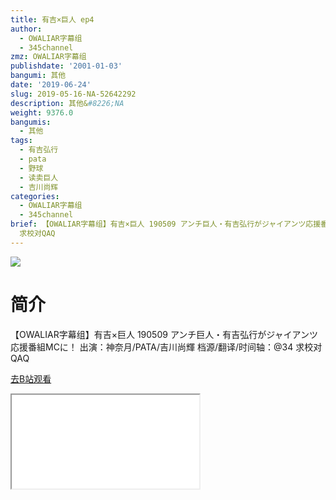 ```yaml
---
title: 有吉×巨人 ep4
author:
  - OWALIAR字幕组
  - 345channel
zmz: OWALIAR字幕组
publishdate: '2001-01-03'
bangumi: 其他
date: '2019-06-24'
slug: 2019-05-16-NA-52642292
description: 其他&#8226;NA
weight: 9376.0
bangumis:
  - 其他
tags:
  - 有吉弘行
  - pata
  - 野球
  - 读卖巨人
  - 吉川尚辉
categories:
  - OWALIAR字幕组
  - 345channel
brief: 【OWALIAR字幕组】有吉×巨人 190509 アンチ巨人・有吉弘行がジャイアンツ応援番組MCに！ 出演：神奈月/PATA/吉川尚輝 档源/翻译/时间轴：@34
  求校对QAQ
---
```

![](https://raw.githubusercontent.com/tcgriffith/owaraisite/master/static/tmpimg/6621429ecd2e9fd6ae48d3329505afd3076b8d2e.jpg.480.jpg)
# 简介  
【OWALIAR字幕组】有吉×巨人 190509
アンチ巨人・有吉弘行がジャイアンツ応援番組MCに！ 
出演：神奈月/PATA/吉川尚輝
档源/翻译/时间轴：@34
求校对QAQ  

[去B站观看](https://www.bilibili.com/video/av52642292/)
<div class ="resp-container"><iframe class="testiframe" src="//player.bilibili.com/player.html?aid=52642292"", scrolling="no", allowfullscreen="true" > </iframe></div> 

